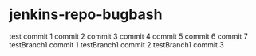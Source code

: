 # jenkins-repo-bugbash
test commit 1
commit 2
commit 3
commit 4
commit 5
commit 6
commit 7
testBranch1 commit 1
testBranch1 commit 2
testBranch1 commit 3
